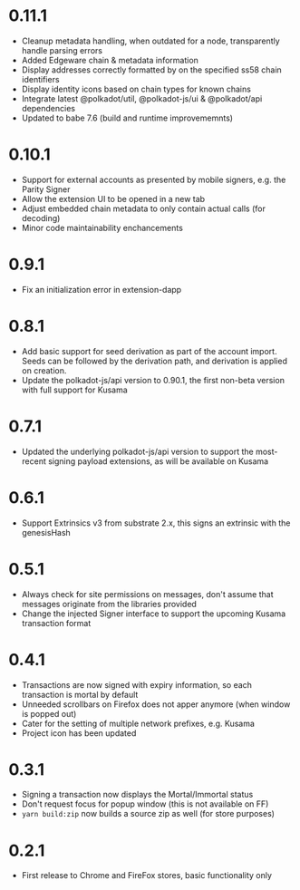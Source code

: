 # 0.11.1

- Cleanup metadata handling, when outdated for a node, transparently handle parsing errors
- Added Edgeware chain & metadata information
- Display addresses correctly formatted by on the specified ss58 chain identifiers
- Display identity icons based on chain types for known chains
- Integrate latest @polkadot/util, @polkadot-js/ui & @polkadot/api dependencies
- Updated to babe 7.6 (build and runtime improvememnts)

# 0.10.1

- Support for external accounts as presented by mobile signers, e.g. the Parity Signer
- Allow the extension UI to be opened in a new tab
- Adjust embedded chain metadata to only contain actual calls (for decoding)
- Minor code maintainability enchancements

# 0.9.1

- Fix an initialization error in extension-dapp

# 0.8.1

- Add basic support for seed derivation as part of the account import. Seeds can be followed by the derivation path, and derivation is applied on creation.
- Update the polkadot-js/api version to 0.90.1, the first non-beta version with full support for Kusama

# 0.7.1

- Updated the underlying polkadot-js/api version to support the most-recent signing payload extensions, as will be available on Kusama

# 0.6.1

- Support Extrinsics v3 from substrate 2.x, this signs an extrinsic with the genesisHash

# 0.5.1

- Always check for site permissions on messages, don't assume that messages originate from the libraries provided
- Change the injected Signer interface to support the upcoming Kusama transaction format

# 0.4.1

- Transactions are now signed with expiry information, so each transaction is mortal by default
- Unneeded scrollbars on Firefox does not apper anymore (when window is popped out)
- Cater for the setting of multiple network prefixes, e.g. Kusama
- Project icon has been updated

# 0.3.1

- Signing a transaction now displays the Mortal/Immortal status
- Don't request focus for popup window (this is not available on FF)
- `yarn build:zip` now builds a source zip as well (for store purposes)

# 0.2.1

- First release to Chrome and FireFox stores, basic functionality only
